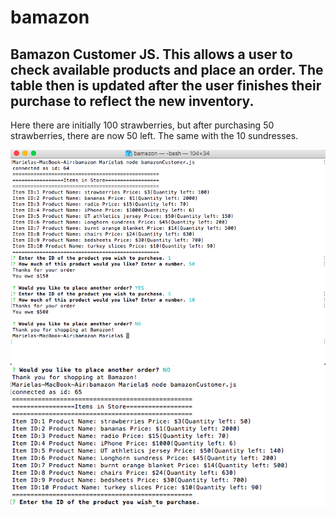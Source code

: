 # bamazon

## Bamazon Customer JS. This allows a user to check available products and place an order. The table then is updated after the user finishes their purchase to reflect the new inventory. 

Here there are initially 100 strawberries, but after purchasing 50 strawberries, there are now 50 left. The same with the 10 sundresses.

![customer_one](/customer_one.png)
![customer_two](/customer_two.png)
